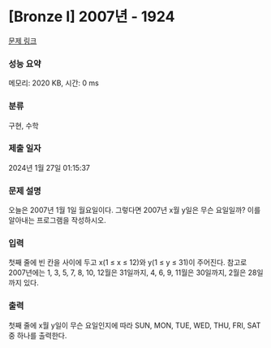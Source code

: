 # [Bronze I] 2007년 - 1924 

[문제 링크](https://www.acmicpc.net/problem/1924) 

### 성능 요약

메모리: 2020 KB, 시간: 0 ms

### 분류

구현, 수학

### 제출 일자

2024년 1월 27일 01:15:37

### 문제 설명

<p>오늘은 2007년 1월 1일 월요일이다. 그렇다면 2007년 x월 y일은 무슨 요일일까? 이를 알아내는 프로그램을 작성하시오.</p>

### 입력 

 <p>첫째 줄에 빈 칸을 사이에 두고 x(1 ≤ x ≤ 12)와 y(1 ≤ y ≤ 31)이 주어진다. 참고로 2007년에는 1, 3, 5, 7, 8, 10, 12월은 31일까지, 4, 6, 9, 11월은 30일까지, 2월은 28일까지 있다.</p>

### 출력 

 <p>첫째 줄에 x월 y일이 무슨 요일인지에 따라 SUN, MON, TUE, WED, THU, FRI, SAT중 하나를 출력한다.</p>

